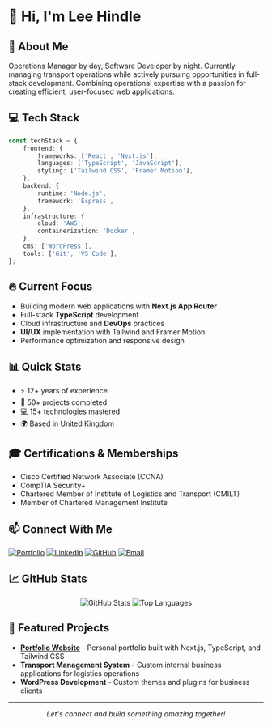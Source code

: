 # 👋 Hi, I'm Lee Hindle

## 🚀 About Me
Operations Manager by day, Software Developer by night. Currently managing transport operations while actively pursuing opportunities in full-stack development. Combining operational expertise with a passion for creating efficient, user-focused web applications.

## 💻 Tech Stack
```typescript
const techStack = {
    frontend: {
        frameworks: ['React', 'Next.js'],
        languages: ['TypeScript', 'JavaScript'],
        styling: ['Tailwind CSS', 'Framer Motion'],
    },
    backend: {
        runtime: 'Node.js',
        framework: 'Express',
    },
    infrastructure: {
        cloud: 'AWS',
        containerization: 'Docker',
    },
    cms: ['WordPress'],
    tools: ['Git', 'VS Code'],
};
```

## 🔥 Current Focus
- Building modern web applications with **Next.js App Router**
- Full-stack **TypeScript** development
- Cloud infrastructure and **DevOps** practices
- **UI/UX** implementation with Tailwind and Framer Motion
- Performance optimization and responsive design

## 📊 Quick Stats
- ⚡ 12+ years of experience
- 🚀 50+ projects completed
- 💻 15+ technologies mastered
- 🌍 Based in United Kingdom

## 🎓 Certifications & Memberships
- Cisco Certified Network Associate (CCNA)
- CompTIA Security+
- Chartered Member of Institute of Logistics and Transport (CMILT)
- Member of Chartered Management Institute

## 📫 Connect With Me
[![Portfolio](https://img.shields.io/badge/Portfolio-000000?style=for-the-badge&logo=About.me&logoColor=white)](https://leehindle.dev)
[![LinkedIn](https://img.shields.io/badge/LinkedIn-0077B5?style=for-the-badge&logo=linkedin&logoColor=white)](https://linkedin.com/in/leehindle)
[![GitHub](https://img.shields.io/badge/GitHub-100000?style=for-the-badge&logo=github&logoColor=white)](https://github.com/lhndl93)
[![Email](https://img.shields.io/badge/Email-D14836?style=for-the-badge&logo=gmail&logoColor=white)](mailto:contact@leehindle.dev)

## 📈 GitHub Stats
<div align="center">
  <img src="https://github-readme-stats.vercel.app/api?username=lhndl93&show_icons=true&theme=tokyonight" alt="GitHub Stats" />
  <img src="https://github-readme-stats.vercel.app/api/top-langs/?username=lhndl93&layout=compact&theme=tokyonight" alt="Top Languages" />
</div>

## 🌟 Featured Projects
- [**Portfolio Website**](https://leehindle.dev) - Personal portfolio built with Next.js, TypeScript, and Tailwind CSS
- **Transport Management System** - Custom internal business applications for logistics operations
- **WordPress Development** - Custom themes and plugins for business clients

---

<div align="center">
  <i>Let's connect and build something amazing together!</i>
</div> 